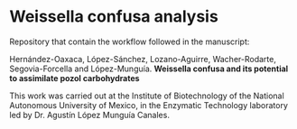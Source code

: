 # Weissella confusa analysis
Repository that contain the workflow followed in the manuscript:

Hernández-Oaxaca, López-Sánchez, Lozano-Aguirre, Wacher-Rodarte, Segovia-Forcella and López-Munguía. **Weissella confusa and its potential to assimilate pozol carbohydrates**

This work was carried out at the Institute of Biotechnology of the National Autonomous University of Mexico, in the Enzymatic Technology laboratory led by Dr. Agustín López Munguía Canales.

